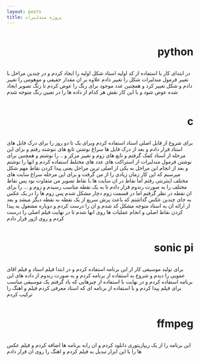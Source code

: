 ```yaml
---
layout: posts
title: پروژه مندلبرات
---
```


<h1 style="float:right"> python </h1>
<p style="float:right"> در ابتدای کار با استفاده از کد اولیه استاد شکل اولیه را ایجاد کردم و در چندین مراحل با تغییر فرمول مندلبرات شکل را تغییر دادم علاوه بر ان مقدار حقیقی و موهومی را تغییر دادم و شکل تغییر کرد و همچنین عدد موجود  برای رنگ را عوض کردم تا رنگ تصویر ایجاد شده عوض شود و با این کار نقش هر کدام از داده ها را در تعیین رنگ متوجه شدم </p> 
<h1 style="float:right"> c </h1>
<p style="float:right"> برای شروع از فایل اصلی استاد استفاده کردم وبرای یک تا دو روز را برای درک فایل های استاد قرار دادم و بعد از درک فایل ها سراغ نوشتن تابع های ننوشته رفتم و برای این مرحله از استاد کمک گرفتم و تابع های زوم و تغییر مرکز و .. را نوشتم و همچنین برای نوشتن فرمول مندلبرات از استراکت های عدد های مختلط استفاده کردم و انها را نوشتم و بعد از انجام این مراحل به یکی  از اصلی ترین مراحل یعنی پیدا کردن نقاط مهم شکل میرسیم که این کار زمان زیادی را از من گرفت و برای این مرحله سراغ سایت های مختلف اینترنتی رفتم اما نقاط در ان سایت ها با نقاط تصویر من متفاوت بود پس نقاط مختلف را به صورت رندوم قرار دادم تا به یک نقطه مناسب رسیدم و زوم و ... را برای ان نقطه در نظر گرفتم اما در قسمت زوم دچار مشکل شدم پس زوم ها را در یک عکس به جای چندین عکس گذاشتم که باعث پرش سریع از یک نقطه به نقطه دیگر میشد و بعد از ارائه ان به استاد متوجه مشکل کد شدم و ان را درست کردم و دوباره مشغول به پیدا کردن نقاط اصلی و انجام عملیات ها روی انها شدم تا در نهایت فیلم اصلی را درست کردم و روی اژور قرار دادم</p> 
<h1 style="float:right"> sonic pi </h1>
<p style="float:right"> برای تولید موسیقی کار از این برنامه استفاده کردم و در ابتدا فیلم استاد و فیلم اقای عمویی را دیدم و شروع به استفاده از برنامه کردم و به صورت رندوم از داده های این برنامه استفاده کردم و در نهایت با استفاده از چیزهایی که یاد گرفتم یک موسیقی مناسب برای فیلم پیدا کردم و با استفاده از برنامه ای که استاد معرفی کردم فیلم و اهنگ را ترکیب کردم </p>

<h1 style="float:right"> ffmpeg </h1>
<p style="float:right"> این برنامه را از یک ریپازیتوری دانلود کردم و ان رابه برنامه ها اضافه کردم و فیلم عکس ها را با این ابزار تبدیل به فیلم کردم و اهنگ را روی ان قرار دادم </p>